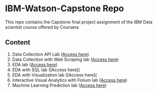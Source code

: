 # IBM-Watson-Capstone Repo
This repo contains the Capstone final project assignment of the IBM Data scientist course offered by Coursera 

## Content
1. Data Collection API Lab ([Access here](https://github.com/Emonskywalker/IBM-Watson-Capstone/blob/master/Data%20Collection%20API%20Lab.ipynb))
2. Data Collection with Web Scraping lab ([Access here](https://github.com/Emonskywalker/IBM-Watson-Capstone/blob/master/Data%20Collection%20with%20Web%20Scraping%20lab.ipynb))
3. EDA lab ([Access here](https://github.com/Emonskywalker/IBM-Watson-Capstone/blob/master/EDA%20lab.ipynb))
4. EDA with SQL lab ([Access here](
5. EDA with Visualization lab ([Access here](
6. Interactive Visual Analytics with Folium lab ([Access here](https://github.com/Emonskywalker/IBM-Watson-Capstone/blob/master/Interactive%20Visual%20Analytics%20with%20Folium%20lab.ipynb))
7. Machine Learning Prediction lab ([Access here](https://github.com/Emonskywalker/IBM-Watson-Capstone/blob/master/SpaceX_Machine%20Learning%20Prediction_Part_5.ipynb))
